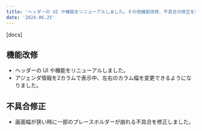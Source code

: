```yaml
---
title: 'ヘッダーの UI や機能をリニューアルしました。その他機能改修、不具合の修正を行いました。'
date: '2024.06.25'
---
```


[docs]

## 機能改修

- ヘッダーの UI や機能をリニューアルしました。
- アジェンダ情報を2カラムで表示中、左右のカラム幅を変更できるようになりました。


## 不具合修正

- 画面幅が狭い時に一部のプレースホルダーが崩れる不具合を修正しました。
